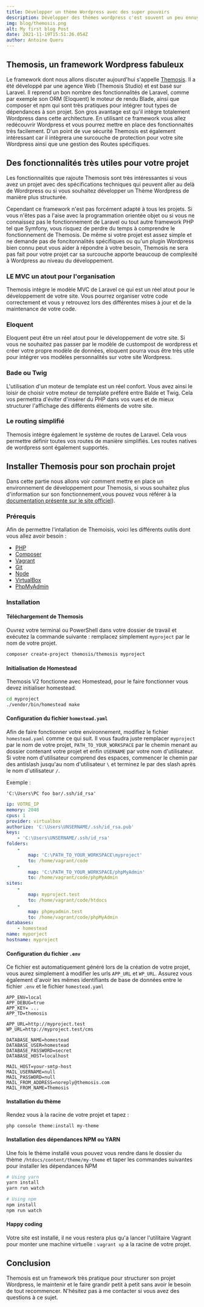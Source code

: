 ```yaml
---
title: Développer un thème Wordpress avec des super pouvoirs
description: Développer des thèmes wordpress c'est souvent un peu ennuyeux... Aujourd'hui nous allons découvrir un framework Wordpress remarquable basé sur Laravel.
img: blog/themosis.png
alt: My first blog Post
date: 2021-11-19T15:51:26.054Z
author: Antoine Queru
---
```


## Themosis, un framework Wordpress fabuleux
Le framework dont nous allons discuter aujourd'hui s'appelle [Themosis](https://framework.themosis.com/). Il a été développé par une agence Web (Themosis Studio) et est basé sur Laravel. 
Il reprend un bon nombre des fonctionnalités de Laravel, comme par exemple son ORM (Eloquent) le moteur de rendu Blade, ainsi que composer et npm qui sont très pratiques pour intégrer tout types de dépendances à son projet. Son gros avantage est qu'il intègre totalement Wordpress dans cette architecture. En utilisant ce framework vous allez redécouvrir Wordpress et vous pourrez mettre en place des fonctionnaltés très facilement. D'un point de vue sécurité Themosis est également intéressant car il intègrera une surcouche de protection pour votre site Wordpress ainsi que une gestion des Routes spécifiques. 

## Des fonctionnalités très utiles pour votre projet
Les fonctionnalités que rajoute Themosis sont très intéressantes si vous avez un projet avec des spécifications techniques qui peuvent aller au delà de Wordrpress ou si vous souhaitez développer un Thème Wordpress de manière plus structurée. 

Cependant ce framework n'est pas forcément adapté à tous les projets. Si vous n'êtes pas a l'aise avec la programmation orientée objet ou si vous ne connaissez pas le fonctionnement de Laravel ou tout autre framework PHP tel que Symfony, vous risquez de perdre du temps à comprendre le fonctionnement de Themosis. De même si votre projet est assez simple et ne demande pas de foncitonnalités spécifiques ou qu'un plugin Wordpress bien connu peut vous aider à répondre à votre besoin, Themosis ne sera pas fait pour votre projet car sa surcouche apporte beaucoup de complexité à Wordpress au niveau du développement.

### LE MVC un atout pour l'organisation
Themosis intègre le modèle MVC de Laravel ce qui est un réel atout pour le développement de votre site. Vous pourrez organiser votre code correctement et vous y retrouvez lors des différentes mises à jour et de la maintenance de votre code.

### Eloquent
Eloquent peut être un réel atout pour le développement de votre site. Si vous ne souhaitez pas passer par le modèle de custompost de wordpress et créer votre propre modèle de données, eloquent pourra vous être très utile pour intégrer vos modèles personnalités sur votre site Wordpress.

### Bade ou Twig
L'utilisation d'un moteur de template est un réel confort. Vous avez ainsi le loisir de choisir votre moteur de template préféré entre Balde et Twig. Cela vos permettra d'éviter d'insérer du PHP dans vos vues et de mieux structurer l'affichage des différents éléments de votre site.

### Le routing simplifié
Themosis intègre également le système de routes de Laravel. Cela vous permettre définir toutes vos routes de manière simplifiés. Les routes natives de wordpress sont également supportés.

## Installer Themosis pour son prochain projet

Dans cette partie nous allons voir comment mettre en place un environnement de développement pour Themosis, si vous souhaitez plus d'information sur son fonctionnement,vous pouvez vous référer à la [documentation présente sur le site officiel](https://framework.themosis.com/)).

### Prérequis
Afin de permettre l'intallation de Themoisis, voici les différents outils dont vous allez avoir besoin :
- [PHP](https://www.php.net/downloads.php)
- [Composer](https://getcomposer.org/)
- [Vagrant](https://www.vagrantup.com/downloads)
- [Git](https://gitforwindows.org)
- [Node](https://nodejs.org/en/download/)
- [VirtualBox](https://www.virtualbox.org)
- [PhpMyAdmin](https://www.phpmyadmin.net)

### Installation

#### Téléchargement de Themosis
Ouvrez votre terminal ou PowerShell dans votre dossier de travail et exécutez la commande suivante :
remplacez simplement `myproject` par le nom de votre projet.

```bash
composer create-project themosis/themosis myproject
```

#### Initialisation de Homestead
Themosis V2 fonctionne avec Homestead, pour le faire fonctionner vous devez initialiser homestead. 

```bash
cd myproject
./vendor/bin/homestead make
```

#### Configuration du fichier `homestead.yaml`

Afin de faire fonctionner votre environnement, modifiez le fichier `homestead.yaml` comme ce qui suit. Il vous faudra juste remplacer `myproject` par le nom de votre projet, `PATH_TO_YOUR_WORKSPACE` par le chemin menant au dossier contenant votre projet et enfin `USERNAME` par votre nom d'utilisateur. Si votre nom d'utilisateur comprend des espaces, commencer le chemin par des antislash jusqu'au nom d'utilisateur `\` et terminez le par des slash après le nom d'utilisateur `/`.

Exemple :
```
'C:\Users\PC foo bar/.ssh/id_rsa'
```

```yaml
ip: VOTRE_IP
memory: 2048
cpus: 1
provider: virtualbox
authorize: 'C:\Users\UNSERNAME/.ssh/id_rsa.pub'
keys:
    - 'C:\Users\UNSERNAME/.ssh/id_rsa'
folders:
    -
        map: 'C:\PATH_TO_YOUR_WORKSPACE\myproject'
        to: /home/vagrant/code
    -
        map: 'C:\PATH_TO_YOUR_WORKSPACE/phpMyAdmin'
        to: /home/vagrant/code/phpMyAdmin
sites:
    -
        map: myproject.test
        to: /home/vagrant/code/htdocs
    -
        map: phpmyadmin.test
        to: /home/vagrant/code/phpMyAdmin
databases:
    - homestead
name: myporject
hostname: myproject
```

#### Configuration du fichier `.env`
Ce fichier est automatiquement généré lors de la création de votre projet, vous aurez simplement à modifier les urls `APP_URL` et `WP_URL`. Assurez vous également d'avoir les mêmes identifiants de base de données entre le fichier `.env` et le fichier `homestead.yaml`

```env
APP_ENV=local
APP_DEBUG=true
APP_KEY= ...
APP_TD=themosis

APP_URL=http://myproject.test
WP_URL=http://myproject.test/cms

DATABASE_NAME=homestead
DATABASE_USER=homestead
DATABASE_PASSWORD=secret
DATABASE_HOST=localhost

MAIL_HOST=your-smtp-host
MAIL_USERNAME=null
MAIL_PASSWORD=null
MAIL_FROM_ADDRESS=noreply@themosis.com
MAIL_FROM_NAME=Themosis
```

#### Installation du thème
Rendez vous à la racine de votre projet et tapez :

```
php console theme:install my-theme
```

#### Installation des dépendances NPM ou YARN
Une fois le thème installé vous pouvez vous rendre dans le dossier du thème `/htdocs/content/theme/my-theme` et taper les commandes suivantes pour installer les dépendances NPM


```bash
# Using yarn
yarn install
yarn run watch

# Using npm
npm install
npm run watch
```

#### Happy coding 
Votre site est installé, il ne vous restera plus qu'a lancer l'utilitaire Vagrant pour monter une machine virtuelle : `vagrant up` a la racine de votre projet.

## Conclusion
Themosis est un framework très pratique pour structurer son projet Wordpress, le maintenir et le faire grandir petit à petit sans avoir le besoin de tout recommencer. N'hésitez pas à me contacter si vous avez des questions à ce sujet.
